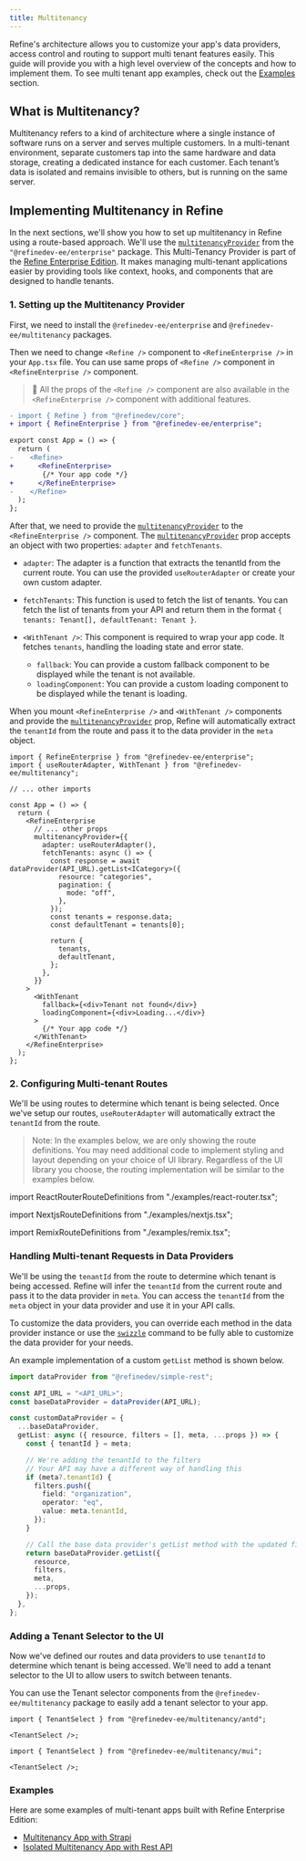 ```yaml
---
title: Multitenancy
---
```


Refine's architecture allows you to customize your app's data providers, access control and routing to support multi tenant features easily. This guide will provide you with a high level overview of the concepts and how to implement them. To see multi tenant app examples, check out the [Examples](#examples) section.

## What is Multitenancy?

Multitenancy refers to a kind of architecture where a single instance of software runs on a server and serves multiple customers. In a multi-tenant environment, separate customers tap into the same hardware and data storage, creating a dedicated instance for each customer. Each tenant’s data is isolated and remains invisible to others, but is running on the same server.

## Implementing Multitenancy in Refine

In the next sections, we'll show you how to set up multitenancy in Refine using a route-based approach. We'll use the [`multitenancyProvider`](/docs/enterprise-edition/multitenancy/) from the `"@refinedev-ee/enterprise"` package. This Multi-Tenancy Provider is part of the [Refine Enterprise Edition](https://refine.dev/enterprise/). It makes managing multi-tenant applications easier by providing tools like context, hooks, and components that are designed to handle tenants.

### 1. Setting up the Multitenancy Provider

First, we need to install the `@refinedev-ee/enterprise` and `@refinedev-ee/multitenancy` packages.

<InstallPackagesCommand args="@refinedev-ee/enterprise @refinedev-ee/multitenancy"/>

Then we need to change `<Refine />` component to `<RefineEnterprise />` in your `App.tsx` file. You can use same props of `<Refine />` component in `<RefineEnterprise />` component.

> 🚨 All the props of the `<Refine />` component are also available in the `<RefineEnterprise />` component with additional features.

```diff
- import { Refine } from "@refinedev/core";
+ import { RefineEnterprise } from "@refinedev-ee/enterprise";

export const App = () => {
  return (
-    <Refine>
+      <RefineEnterprise>
        {/* Your app code */}
+      </RefineEnterprise>
-    </Refine>
  );
};
```

After that, we need to provide the [`multitenancyProvider`](/docs/enterprise-edition/multitenancy/) to the `<RefineEnterprise />` component. The [`multitenancyProvider`](/docs/enterprise-edition/multitenancy/) prop accepts an object with two properties: `adapter` and `fetchTenants`.

- `adapter`: The adapter is a function that extracts the tenantId from the current route. You can use the provided `useRouterAdapter` or create your own custom adapter.

- `fetchTenants`: This function is used to fetch the list of tenants. You can fetch the list of tenants from your API and return them in the format `{ tenants: Tenant[], defaultTenant: Tenant }`.

- `<WithTenant />`: This component is required to wrap your app code. It fetches `tenants`, handling the loading state and error state.
  - `fallback`: You can provide a custom fallback component to be displayed while the tenant is not available.
  - `loadingComponent`: You can provide a custom loading component to be displayed while the tenant is loading.

When you mount `<RefineEnterprise />` and `<WithTenant />` components and provide the [`multitenancyProvider`](/docs/enterprise-edition/multitenancy/) prop, Refine will automatically extract the `tenantId` from the route and pass it to the data provider in the `meta` object.

```tsx
import { RefineEnterprise } from "@refinedev-ee/enterprise";
import { useRouterAdapter, WithTenant } from "@refinedev-ee/multitenancy";

// ... other imports

const App = () => {
  return (
    <RefineEnterprise
      // ... other props
      multitenancyProvider={{
        adapter: useRouterAdapter(),
        fetchTenants: async () => {
          const response = await dataProvider(API_URL).getList<ICategory>({
            resource: "categories",
            pagination: {
              mode: "off",
            },
          });
          const tenants = response.data;
          const defaultTenant = tenants[0];

          return {
            tenants,
            defaultTenant,
          };
        },
      }}
    >
      <WithTenant
        fallback={<div>Tenant not found</div>}
        loadingComponent={<div>Loading...</div>}
      >
        {/* Your app code */}
      </WithTenant>
    </RefineEnterprise>
  );
};
```

### 2. Configuring Multi-tenant Routes

We'll be using routes to determine which tenant is being selected. Once we've setup our routes, `useRouterAdapter` will automatically extract the `tenantId` from the route.

> Note: In the examples below, we are only showing the route definitions. You may need additional code to implement styling and layout depending on your choice of UI library. Regardless of the UI library you choose, the routing implementation will be similar to the examples below.

<Tabs wrapContent={false}>

<TabItem value="React Router Dom">

import ReactRouterRouteDefinitions from "./examples/react-router.tsx";

<ReactRouterRouteDefinitions />

</TabItem>

<TabItem value="Next.js">

import NextjsRouteDefinitions from "./examples/nextjs.tsx";

<NextjsRouteDefinitions />

</TabItem>

<TabItem value="Remix">

import RemixRouteDefinitions from "./examples/remix.tsx";

<RemixRouteDefinitions />

</TabItem>

</Tabs>

### Handling Multi-tenant Requests in Data Providers

We'll be using the `tenantId` from the route to determine which tenant is being accessed. Refine will infer the `tenantId` from the current route and pass it to the data provider in `meta`. You can access the `tenantId` from the `meta` object in your data provider and use it in your API calls.

To customize the data providers, you can override each method in the data provider instance or use the [`swizzle`](/docs/packages/cli/#swizzle) command to be fully able to customize the data provider for your needs.

An example implementation of a custom `getList` method is shown below.

```ts
import dataProvider from "@refinedev/simple-rest";

const API_URL = "<API_URL>";
const baseDataProvider = dataProvider(API_URL);

const customDataProvider = {
  ...baseDataProvider,
  getList: async ({ resource, filters = [], meta, ...props }) => {
    const { tenantId } = meta;

    // We're adding the tenantId to the filters
    // Your API may have a different way of handling this
    if (meta?.tenantId) {
      filters.push({
        field: "organization",
        operator: "eq",
        value: meta.tenantId,
      });
    }

    // Call the base data provider's getList method with the updated filters
    return baseDataProvider.getList({
      resource,
      filters,
      meta,
      ...props,
    });
  },
};
```

### Adding a Tenant Selector to the UI

Now we've defined our routes and data providers to use `tenantId` to determine which tenant is being accessed. We'll need to add a tenant selector to the UI to allow users to switch between tenants.

You can use the Tenant selector components from the `@refinedev-ee/multitenancy` package to easily add a tenant selector to your app.

<Tabs wrapContent={false}>

<TabItem value="Ant Design">

```tsx
import { TenantSelect } from "@refinedev-ee/multitenancy/antd";

<TenantSelect />;
```

</TabItem>

<TabItem value="Material UI">

```tsx
import { TenantSelect } from "@refinedev-ee/multitenancy/mui";

<TenantSelect />;
```

</TabItem>

</Tabs>

### Examples

Here are some examples of multi-tenant apps built with Refine Enterprise Edition:

- [Multitenancy App with Strapi](https://refine.dev/templates/multitenancy-strapi/)
- [Isolated Multitenancy App with Rest API](https://refine.dev/templates/multitenancy-strapi/)
